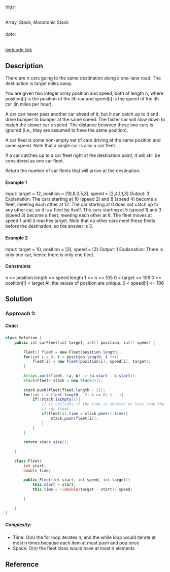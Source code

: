 
###### tags:
Array, Stack, Monotonic Stack
###### date: 

[leetcode link](https://leetcode.com/problems/car-fleet/)

## **Description**

There are n cars going to the same destination along a one-lane road. The destination is target miles away.

You are given two integer array position and speed, both of length n, where position[i] is the position of the ith car and speed[i] is the speed of the ith car (in miles per hour).

A car can never pass another car ahead of it, but it can catch up to it and drive bumper to bumper at the same speed. The faster car will slow down to match the slower car's speed. The distance between these two cars is ignored (i.e., they are assumed to have the same position).

A car fleet is some non-empty set of cars driving at the same position and same speed. Note that a single car is also a car fleet.

If a car catches up to a car fleet right at the destination point, it will still be considered as one car fleet.

Return the number of car fleets that will arrive at the destination.

#### Example 1

Input: target = 12, position = [10,8,0,5,3], speed = [2,4,1,1,3]
Output: 3
Explanation:
The cars starting at 10 (speed 2) and 8 (speed 4) become a fleet, meeting each other at 12.
The car starting at 0 does not catch up to any other car, so it is a fleet by itself.
The cars starting at 5 (speed 1) and 3 (speed 3) become a fleet, meeting each other at 6. The fleet moves at speed 1 until it reaches target.
Note that no other cars meet these fleets before the destination, so the answer is 3.
#### Example 2

Input: target = 10, position = [3], speed = [3]
Output: 1
Explanation: There is only one car, hence there is only one fleet.

#### Constraints

n == position.length == speed.length
1 <= n <= 105
0 < target <= 106
0 <= position[i] < target
All the values of position are unique.
0 < speed[i] <= 106

## **Solution**

### Approach 1: 

##### Code:

```java
class Solution {
    public int carFleet(int target, int[] position, int[] speed) {
        
        Fleet[] fleet = new Fleet[position.length];
        for(int i = 0; i < position.length; i ++){
            fleet[i] = new Fleet(position[i], speed[i], target);
        }
        
        Arrays.sort(fleet, (a, b) -> (a.start - b.start));
        Stack<Fleet> stack = new Stack<>();
        
        stack.push(fleet[fleet.length - 1]);
        for(int i = fleet.length - 2; i >= 0; i --){
            if(!stack.isEmpty()){
                // it collides if the time is shorter or less than the previous 
                // car fleet
                if(fleet[i].time > stack.peek().time){
                    stack.push(fleet[i]);
                }
            }
        }
        
        return stack.size(); 
        
    }
    
    class Fleet{
        int start;
        double time; 
        
        public Fleet(int start, int speed, int target){
            this.start = start;
            this.time = ((double)target - start)/ speed;
            
        }
        
    }
}
```

##### Complexity:
- Time: O(n) the for loop iterates n, and the while loop would iterate at most n times because each item at most push and pop once
- Space: O(n) the fleet class would have at most n elements

## **Reference**